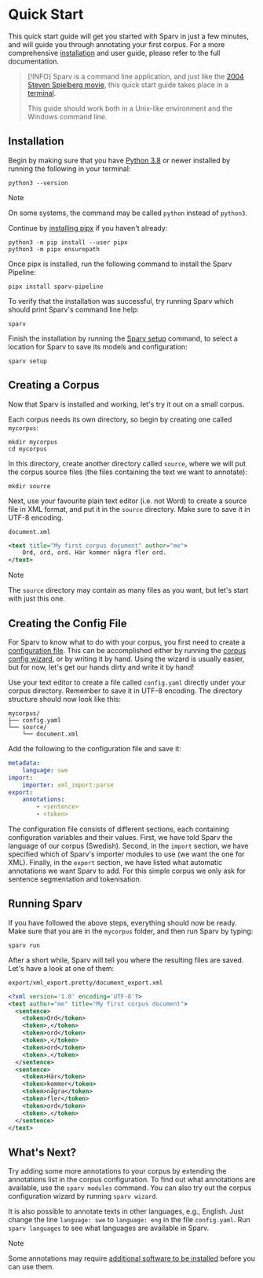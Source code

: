 # Quick Start

This quick start guide will get you started with Sparv in just a few minutes, and will guide you through
annotating your first corpus. For a more comprehensive [installation](user-manual/installation-and-setup.md) and
user guide, please refer to the full documentation.

> [!INFO]
> Sparv is a command line application, and just like the
> [2004 Steven Spielberg movie](https://www.imdb.com/title/tt0362227/), this quick start guide takes place in a
> [terminal](https://en.wikipedia.org/wiki/Terminal_emulator).
>
> This guide should work both in a Unix-like environment and the Windows command line.

## Installation

Begin by making sure that you have [Python 3.8](https://python.org/) or newer installed by running the following
in your terminal:
```
python3 --version
```

> [!NOTE]
> On some systems, the command may be called `python` instead of `python3`.

Continue by [installing pipx](https://pipx.pypa.io/stable/installation/) if you haven't already:
```
python3 -m pip install --user pipx
python3 -m pipx ensurepath
```

Once pipx is installed, run the following command to install the Sparv Pipeline:
```
pipx install sparv-pipeline
```

To verify that the installation was successful, try running Sparv which should print Sparv's command line help:
```
sparv
```

Finish the installation by running the [Sparv setup](user-manual/installation-and-setup.md#sparv-data-directory)
command, to select a location for Sparv to save its models and configuration:
```
sparv setup
```

## Creating a Corpus

Now that Sparv is installed and working, let's try it out on a small corpus.

Each corpus needs its own directory, so begin by creating one called `mycorpus`:
```
mkdir mycorpus
cd mycorpus
```

In this directory, create another directory called `source`, where we will put the corpus source files (the files
containing the text we want to annotate):
```
mkdir source
```

Next, use your favourite plain text editor (i.e. not Word) to create a source file in XML format, and put it in the
`source` directory. Make sure to save it in UTF-8 encoding.

`document.xml`
```xml
<text title="My first corpus document" author="me">
    Ord, ord, ord. Här kommer några fler ord.
</text>
```

> [!NOTE]
> The `source` directory may contain as many files as you want, but let's start with just this one.

## Creating the Config File

For Sparv to know what to do with your corpus, you first need to create a
[configuration file](user-manual/corpus-configuration.md). This can be accomplished
either by running the [corpus config wizard](user-manual/corpus-configuration.md#corpus-config-wizard), or by writing it
by hand. Using the wizard is usually easier, but for now, let's get our hands dirty and write it by hand!

Use your text editor to create a file called `config.yaml` directly under your corpus directory. Remember to save it
in UTF-8 encoding.
The directory structure should now look like this:

```
mycorpus/
├── config.yaml
└── source/
    └── document.xml
```

Add the following to the configuration file and save it:

```yaml
metadata:
    language: swe
import:
    importer: xml_import:parse
export:
    annotations:
        - <sentence>
        - <token>
```

The configuration file consists of different sections, each containing configuration variables and their values. First,
we have told Sparv the language of our corpus (Swedish). Second, in the `import` section, we have specified which of
Sparv's importer modules to use (we want the one for XML). Finally, in the `export` section, we have listed what
automatic annotations we want Sparv to add. For this simple corpus we only ask for sentence segmentation and
tokenisation.

## Running Sparv

If you have followed the above steps, everything should now be ready. Make sure that you are in the `mycorpus` folder,
and then run Sparv by typing:
```
sparv run
```

After a short while, Sparv will tell you where the resulting files are saved. Let's have a look at one of them:

`export/xml_export.pretty/document_export.xml`
```xml
<?xml version='1.0' encoding='UTF-8'?>
<text author="me" title="My first corpus document">
  <sentence>
    <token>Ord</token>
    <token>,</token>
    <token>ord</token>
    <token>,</token>
    <token>ord</token>
    <token>.</token>
  </sentence>
  <sentence>
    <token>Här</token>
    <token>kommer</token>
    <token>några</token>
    <token>fler</token>
    <token>ord</token>
    <token>.</token>
  </sentence>
</text>
```

## What's Next?

Try adding some more annotations to your corpus by extending the annotations list in the corpus configuration. To find
out what annotations are available, use the `sparv modules` command. You can also try out the corpus configuration
wizard by running `sparv wizard`.

It is also possible to annotate texts in other languages, e.g., English. Just change the line `language: swe` to
`language: eng` in the file `config.yaml`. Run `sparv languages` to see what languages are available in Sparv.

> [!NOTE]
> Some annotations may require
> [additional software to be installed](user-manual/installation-and-setup.md#installing-additional-third-party-software)
> before you can use them.
